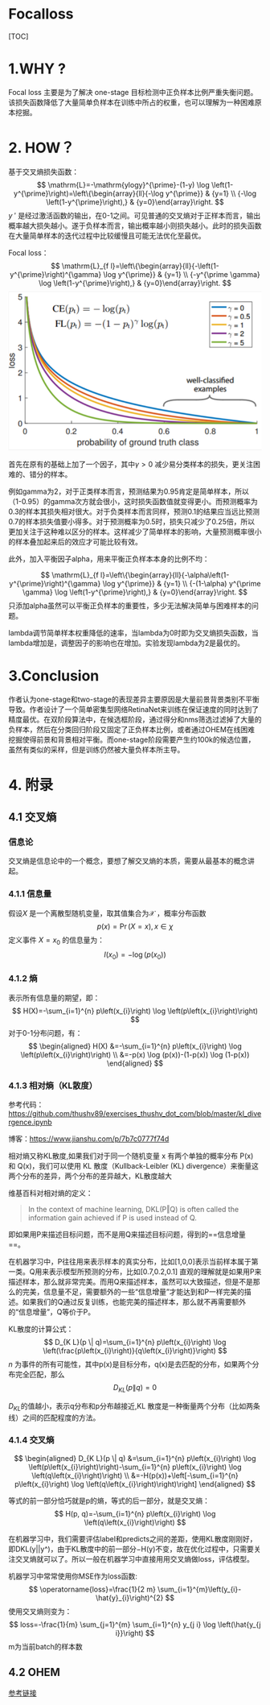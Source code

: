 <h1>Focalloss</h1>

[TOC]



# 1.WHY ?

Focal loss 主要是为了解决 one-stage 目标检测中正负样本比例严重失衡问题。该损失函数降低了大量简单负样本在训练中所占的权重，也可以理解为一种困难原本挖掘。

# 2. HOW？

基于交叉熵损失函数：
$$
\mathrm{L}=-\mathrm{ylogy}^{\prime}-(1-y) \log \left(1-y^{\prime}\right)=\left\{\begin{array}{ll}{-\log y^{\prime}} & {y=1} \\ {-\log \left(1-y^{\prime}\right),} & {y=0}\end{array}\right.
$$
$y~'$  是经过激活函数的输出，在0-1之间。可见普通的交叉熵对于正样本而言，输出概率越大损失越小。遂于负样本而言，输出概率越小则损失越小。此时的损失函数在大量简单样本的迭代过程中比较缓慢且可能无法优化至最优。

Focal loss：
$$
\mathrm{L}_{f l}=\left\{\begin{array}{ll}{-\left(1-y^{\prime}\right)^{\gamma} \log y^{\prime}} & {y=1} \\ {-y^{\prime \gamma} \log \left(1-y^{\prime}\right),} & {y=0}\end{array}\right.
$$
![pogrc](Focalloss.assets\pogtc.png)

首先在原有的基础上加了一个因子，其中$\gamma > 0$  减少易分类样本的损失，更关注困难的、错分的样本。

例如gamma为2，对于正类样本而言，预测结果为0.95肯定是简单样本，所以（1-0.95）的gamma次方就会很小，这时损失函数值就变得更小。而预测概率为0.3的样本其损失相对很大。对于负类样本而言同样，预测0.1的结果应当远比预测0.7的样本损失值要小得多。对于预测概率为0.5时，损失只减少了0.25倍，所以更加关注于这种难以区分的样本。这样减少了简单样本的影响，大量预测概率很小的样本叠加起来后的效应才可能比较有效。

此外，加入平衡因子alpha，用来平衡正负样本本身的比例不均：

$$
\mathrm{L}_{f l}=\left\{\begin{array}{ll}{-\alpha\left(1-y^{\prime}\right)^{\gamma} \log y^{\prime}} & {y=1} \\ {-(1-\alpha) y^{\prime \gamma} \log \left(1-y^{\prime}\right),} & {y=0}\end{array}\right.
$$
只添加alpha虽然可以平衡正负样本的重要性，多少无法解决简单与困难样本的问题。

lambda调节简单样本权重降低的速率，当lambda为0时即为交叉熵损失函数，当lambda增加是，调整因子的影响也在增加。实验发现lambda为2是最优的。

# 3.Conclusion

作者认为one-stage和two-stage的表现差异主要原因是大量前景背景类别不平衡导致。作者设计了一个简单密集型网络RetinaNet来训练在保证速度的同时达到了精度最优。在双阶段算法中，在候选框阶段，通过得分和nms筛选过滤掉了大量的负样本，然后在分类回归阶段又固定了正负样本比例，或者通过OHEM在线困难挖掘使得前景和背景相对平衡。而one-stage阶段需要产生约100k的候选位置，虽然有类似的采样，但是训练仍然被大量负样本所主导。

# 4. 附录

## 4.1 交叉熵

### 信息论

交叉熵是信息论中的一个概念，要想了解交叉熵的本质，需要从最基本的概念讲起。

### 4.1.1 信息量

假设$X$ 是一个离散型随机变量，取其值集合为$\mathcal{X}$ ，概率分布函数 
$$
p(x)=\operatorname{Pr}(X=x), x \in \chi
$$
定义事件 $X=x_0$ 的信息量为：
$$
I\left(x_{0}\right)=-\log \left(p\left(x_{0}\right)\right)
$$

### 4.1.2 熵

表示所有信息量的期望，即：
$$
H(X)=-\sum_{i=1}^{n} p\left(x_{i}\right) \log \left(p\left(x_{i}\right)\right)
$$
对于0-1分布问题，有：
$$
\begin{aligned} H(X) &=-\sum_{i=1}^{n} p\left(x_{i}\right) \log \left(p\left(x_{i}\right)\right) \\ &=-p(x) \log (p(x))-(1-p(x)) \log (1-p(x)) \end{aligned}
$$

### 4.1.3 相对熵（KL散度）

参考代码：https://github.com/thushv89/exercises_thushv_dot_com/blob/master/kl_divergence.ipynb

博客：https://www.jianshu.com/p/7b7c0777f74d

相对熵又称KL散度,如果我们对于同一个随机变量 x 有两个单独的概率分布 P(x) 和 Q(x)，我们可以使用 KL 散度（Kullback-Leibler (KL) divergence）来衡量这两个分布的差异，两个分布的差异越大，KL散度越大

维基百科对相对熵的定义：

> In the context of machine learning, DKL(P‖Q) is often called the information gain achieved if P is used instead of Q.

即如果用P来描述目标问题，而不是用Q来描述目标问题，得到的==信息增量==。

在机器学习中，P往往用来表示样本的真实分布，比如[1,0,0]表示当前样本属于第一类。Q用来表示模型所预测的分布，比如[0.7,0.2,0.1] 
直观的理解就是如果用P来描述样本，那么就非常完美。而用Q来描述样本，虽然可以大致描述，但是不是那么的完美，信息量不足，需要额外的一些“信息增量”才能达到和P一样完美的描述。如果我们的Q通过反复训练，也能完美的描述样本，那么就不再需要额外的“信息增量”，Q等价于P。

KL散度的计算公式：
$$
D_{K L}(p \| q)=\sum_{i=1}^{n} p\left(x_{i}\right) \log \left(\frac{p\left(x_{i}\right)}{q\left(x_{i}\right)}\right)
$$
$n$ 为事件的所有可能性，其中p(x)是目标分布，q(x)是去匹配的分布，如果两个分布完全匹配，那么
$$
D_{K L}(p \| q)=0
$$


$D_{KL}$的值越小，表示q分布和p分布越接近,KL 散度是一种衡量两个分布（比如两条线）之间的匹配程度的方法。



### 4.1.4 交叉熵

$$
\begin{aligned} D_{K L}(p \| q) &=\sum_{i=1}^{n} p\left(x_{i}\right) \log \left(p\left(x_{i}\right)\right)-\sum_{i=1}^{n} p\left(x_{i}\right) \log \left(q\left(x_{i}\right)\right) \\ &=-H(p(x))+\left[-\sum_{i=1}^{n} p\left(x_{i}\right) \log \left(q\left(x_{i}\right)\right)\right] \end{aligned}
$$

等式的前一部分恰巧就是p的熵，等式的后一部分，就是交叉熵： 
$$
H(p, q)=-\sum_{i=1}^{n} p\left(x_{i}\right) \log \left(q\left(x_{i}\right)\right)
$$

在机器学习中，我们需要评估label和predicts之间的差距，使用KL散度刚刚好，即DKL(y||y^)，由于KL散度中的前一部分−H(y)不变，故在优化过程中，只需要关注交叉熵就可以了。所以一般在机器学习中直接用用交叉熵做loss，评估模型。

机器学习中常常使用你MSE作为loss函数:
$$
\operatorname{loss}=\frac{1}{2 m} \sum_{i=1}^{m}\left(y_{i}-\hat{y}_{i}\right)^{2}
$$
使用交叉熵则变为：
$$
loss=-\frac{1}{m} \sum_{j=1}^{m} \sum_{i=1}^{n} y_{j i} \log \left(\hat{y_{j i}}\right)
$$
m为当前batch的样本数



## 4.2 OHEM

[参考链接](https://blog.csdn.net/wfei101/article/details/78067257)